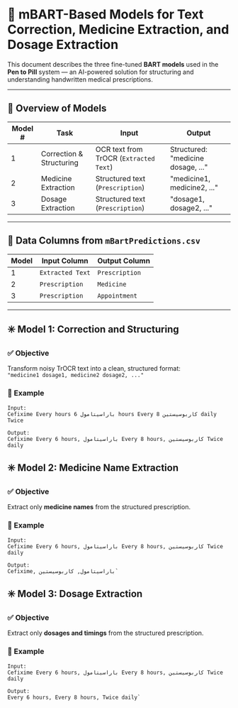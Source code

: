 
# 📘 mBART-Based Models for Text Correction, Medicine Extraction, and Dosage Extraction

This document describes the three fine-tuned **BART models** used in the **Pen to Pill** system — an AI-powered solution for structuring and understanding handwritten medical prescriptions.

---

## 🧠 Overview of Models

| Model # | Task                      | Input                                 | Output                                    |
|--------|---------------------------|---------------------------------------|-------------------------------------------|
| 1      | Correction & Structuring  | OCR text from TrOCR (`Extracted Text`) | Structured: "medicine dosage, ..."       |
| 2      | Medicine Extraction       | Structured text (`Prescription`)       | "medicine1, medicine2, ..."               |
| 3      | Dosage Extraction         | Structured text (`Prescription`)       | "dosage1, dosage2, ..."                   |

---

## 📁 Data Columns from `mBartPredictions.csv`

| Model | Input Column       | Output Column     |
|-------|---------------------|-------------------|
| 1     | `Extracted Text`    | `Prescription`    |
| 2     | `Prescription`      | `Medicine`        |
| 3     | `Prescription`      | `Appointment`     |

---

## ✳️ Model 1: Correction and Structuring

### ✅ Objective

Transform noisy TrOCR text into a clean, structured format:  
`"medicine1 dosage1, medicine2 dosage2, ..."`

### 🧾 Example

```text
Input:
Cefixime Every hours 6 باراسيتامول hours Every 8 كاربوسيستين daily Twice

Output:
Cefixime Every 6 hours, باراسيتامول Every 8 hours, كاربوسيستين Twice daily
```
## ✳️ Model 2: Medicine Name Extraction

### ✅ Objective

Extract only **medicine names** from the structured prescription.

### 🧾 Example

```text
Input:
Cefixime Every 6 hours, باراسيتامول Every 8 hours, كاربوسيستين Twice daily

Output:
Cefixime, باراسيتامول, كاربوسيستين`
```
## ✳️ Model 3: Dosage Extraction

### ✅ Objective

Extract only **dosages and timings** from the structured prescription.

### 🧾 Example

```text
Input:
Cefixime Every 6 hours, باراسيتامول Every 8 hours, كاربوسيستين Twice daily

Output:
Every 6 hours, Every 8 hours, Twice daily`
```